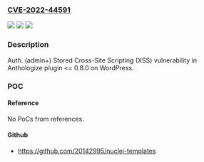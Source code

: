 ### [CVE-2022-44591](https://cve.mitre.org/cgi-bin/cvename.cgi?name=CVE-2022-44591)
![](https://img.shields.io/static/v1?label=Product&message=Anthologize%20(WordPress%20plugin)&color=blue)
![](https://img.shields.io/static/v1?label=Version&message=%3C%3D%200.8.0%3C%3D%200.8.0%20&color=brighgreen)
![](https://img.shields.io/static/v1?label=Vulnerability&message=CWE-79%20Cross-site%20Scripting%20(XSS)&color=brighgreen)

### Description

Auth. (admin+) Stored Cross-Site Scripting (XSS) vulnerability in Anthologize plugin <= 0.8.0 on WordPress.

### POC

#### Reference
No PoCs from references.

#### Github
- https://github.com/20142995/nuclei-templates

